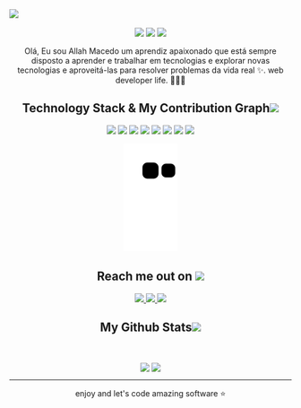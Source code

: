 
 <!-- image hero -->
<img src="https://github.com/ritik307/ritik307/blob/main/images/header_.png" />

 <!-- tags -->
<p align="center">
 <img src="https://badges.pufler.dev/visits/AllahMacedo/AllahMacedo"/> 
 <img src="https://badges.pufler.dev/repos/AllahMacedo"/>
 <img src="https://badges.pufler.dev/commits/monthly/AllahMacedo" />
</p>

 <!-- about -->
<p align="center">
 Olá, Eu sou Allah Macedo um aprendiz apaixonado que está sempre disposto a aprender e trabalhar em tecnologias e explorar novas tecnologias e aproveitá-las para resolver problemas da  vida real ✨. web developer life. 👨🏻‍💻  
</p>   

 <!-- Technology Stack & My Contribution Graph -->
<h2 align="center">Technology Stack & My Contribution Graph<img src="https://github.com/ritik307/ritik307/blob/main/images/laptop.gif" width="50"></h2>
<p align="center">
 <img src="https://img.shields.io/badge/HTML5-E34F26?style=for-the-badge&logo=html5&logoColor=white"/>
 <img src="https://img.shields.io/badge/CSS3-1572B6?style=for-the-badge&logo=css3&logoColor=white"/>
 <img src="https://img.shields.io/badge/JavaScript-323330?style=for-the-badge&logo=javascript&logoColor=F7DF1E"/>
 <img src="https://img.shields.io/badge/jQuery-0769AD?style=for-the-badge&logo=jquery&logoColor=white"/>
 <img src="https://img.shields.io/badge/git-%23F05033.svg?style=for-the-badge&logo=git&logoColor=white"/>
 <img src="https://img.shields.io/badge/GitLab-330F63?style=for-the-badge&logo=gitlab&logoColor=white"/>
 <img src="https://img.shields.io/badge/GitHub-100000?style=for-the-badge&logo=github&logoColor=white"/>
 <img src="https://img.shields.io/badge/Trello-%23026AA7.svg?style=for-the-badge&logo=Trello&logoColor=white"/>
</p>

 <!-- snake -->
<p align="center">
  <img src="https://github.com/AllahMacedo/AllahMacedo/raw/output/github-contribution-grid-snake.svg" alt="snake"></center>
</p>

<!-- reach me out on --> 
<h2 align="center">Reach me out on <img src="https://media0.giphy.com/media/jqNPzdTTxQfOgOqpO4/source.gif" width="50"></h2>
<p align="center">
<!-- <img src="https://img.shields.io/badge/-AllahMacedo-purple?style=flat-square&logo=instagram&logoColor=white&link=https://www.instagram.com/pinkdogg307/"/> -->
 <a href="mailto: allah.coder@gmail.com">
   <img src="https://img.shields.io/badge/Gmail-D14836?style=for-the-badge&logo=gmail&logoColor=white"/>
 </a>
 <a href="https://www.linkedin.com/in/allah-macedo-1b3613122//">
   <img src="https://img.shields.io/badge/LinkedIn-0077B5?style=for-the-badge&logo=linkedin&logoColor=white/"/>
 </a>
 <a href="#">
   <img src="https://img.shields.io/badge/Portfolio-%23000000.svg?style=for-the-badge&logo=firefox&logoColor=#FF7139/"/>
 </a> 
</p>

 <!-- My Github Stats -->
<h2 align="center">
  My Github Stats<img src="https://media.giphy.com/media/VgCDAzcKvsR6OM0uWg/giphy.gif" width="50">
</h2>
<br>
<p align = "center">
  <img height="170em" src = "https://github-readme-stats.vercel.app/api?username=AllahMacedo&layout=compact&show_icons=true&theme=radical&bg_color=1C1C1C&border_color=D00FF7F&icon_color=A020F0&text_color=00FF7F&title_color=A020F0&&locale=pt-br&border_radius=20&hide_border=true" align="center">
  <img height="170em" src = "https://github-readme-stats.vercel.app/api/top-langs/?username=AllahMacedo&layout=compact&show_icons=truelayout=compact&bg_color=1C1C1C&border_color=D00FF7F&icon_color=A020F0&text_color=00FF7F&title_color=A020F0&locale=pt-br&border_radius=20&hide_border=true" align="center">
</p>


 <!-- mensage footer -->
<hr>
<p align="center">enjoy and let's code amazing software ⭐</p>

